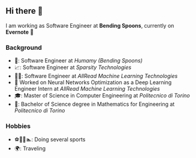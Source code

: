## Hi there 👋

I am working as Software Engineer at __Bending Spoons__, currently on __Evernote__ 🚀

### Background
- 🍏: Software Engineer at _Humamy (Bending Spoons)_
- 📈: Software Engineer at _Sparsity Technologies_
- 👨‍💻: Software Engineer at _AllRead Machine Learning Technologies_
- 🔭 Worked on Neural Networks Optimization as a Deep Learning Engineer Intern at _AllRead Machine Learning Technologies_
- 🎓: Master of Science in Computer Engineering at _Politecnico di Torino_
- 🎒: Bachelor of Science degree in Mathematics for Engineering at _Politecnico di Torino_
          
### Hobbies
- ⚽🏀🎾🏊: Doing several sports
- 🌍: Traveling
